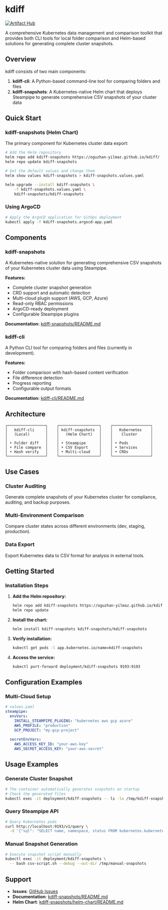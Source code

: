 # kdiff

[![Artifact Hub](https://img.shields.io/endpoint?url=https://artifacthub.io/badge/repository/kdiff-snapshots)](https://artifacthub.io/packages/search?repo=kdiff-snapshots)

A comprehensive Kubernetes data management and comparison toolkit that provides both CLI tools for local folder comparison and Helm-based solutions for generating complete cluster snapshots.

## Overview

kdiff consists of two main components:

1. **kdiff-cli**: A Python-based command-line tool for comparing folders and files
2. **kdiff-snapshots**: A Kubernetes-native Helm chart that deploys Steampipe to generate comprehensive CSV snapshots of your cluster data

## Quick Start

### kdiff-snapshots (Helm Chart)

The primary component for Kubernetes cluster data export:

```bash
# Add the Helm repository
helm repo add kdiff-snapshots https://oguzhan-yilmaz.github.io/kdiff/
helm repo update kdiff-snapshots

# Get the default values and change them 
helm show values kdiff-snapshots > kdiff-snapshots.values.yaml

helm upgrade --install kdiff-snapshots \
    -f kdiff-snapshots.values.yaml \
    kdiff-snapshots/kdiff-snapshots
```

### Using ArgoCD

```bash
# Apply the ArgoCD application for GitOps deployment
kubectl apply -f kdiff-snapshots.argocd-app.yaml
```

## Components

### kdiff-snapshots

A Kubernetes-native solution for generating comprehensive CSV snapshots of your Kubernetes cluster data using Steampipe.

**Features:**
- Complete cluster snapshot generation
- CRD support and automatic detection
- Multi-cloud plugin support (AWS, GCP, Azure)
- Read-only RBAC permissions
- ArgoCD-ready deployment
- Configurable Steampipe plugins

**Documentation:** [kdiff-snapshots/README.md](kdiff-snapshots/README.md)

### kdiff-cli

A Python CLI tool for comparing folders and files (currently in development).

**Features:**
- Folder comparison with hash-based content verification
- File difference detection
- Progress reporting
- Configurable output formats

**Documentation:** [kdiff-cli/README.md](kdiff-cli/README.md)

## Architecture

```
┌─────────────────┐    ┌──────────────────┐    ┌─────────────────┐
│   kdiff-cli     │    │ kdiff-snapshots  │    │   Kubernetes    │
│   (Local)       │    │   (Helm Chart)   │    │    Cluster      │
│                 │    │                  │    │                 │
│ • Folder diff   │    │ • Steampipe      │    │ • Pods          │
│ • File compare  │    │ • CSV Export     │    │ • Services      │
│ • Hash verify   │    │ • Multi-cloud    │    │ • CRDs          │
└─────────────────┘    └──────────────────┘    └─────────────────┘
```

## Use Cases

### Cluster Auditing
Generate complete snapshots of your Kubernetes cluster for compliance, auditing, and backup purposes.

### Multi-Environment Comparison
Compare cluster states across different environments (dev, staging, production).

### Data Export
Export Kubernetes data to CSV format for analysis in external tools.

## Getting Started

### Installation Steps

1. **Add the Helm repository:**
   ```bash
   helm repo add kdiff-snapshots https://oguzhan-yilmaz.github.io/kdiff/
   helm repo update
   ```

2. **Install the chart:**
   ```bash
   helm install kdiff-snapshots kdiff-snapshots/kdiff-snapshots
   ```

3. **Verify installation:**
   ```bash
   kubectl get pods -l app.kubernetes.io/name=kdiff-snapshots
   ```

4. **Access the service:**
   ```bash
   kubectl port-forward deployment/kdiff-snapshots 9193:9193
   ```


## Configuration Examples

### Multi-Cloud Setup

```yaml
# values.yaml
steampipe:
  envVars:
    INSTALL_STEAMPIPE_PLUGINS: "kubernetes aws gcp azure"
    AWS_PROFILE: "production"
    GCP_PROJECT: "my-gcp-project"
  
  secretEnvVars:
    AWS_ACCESS_KEY_ID: "your-aws-key"
    AWS_SECRET_ACCESS_KEY: "your-aws-secret"
```


## Usage Examples

### Generate Cluster Snapshot

```bash
# The container automatically generates snapshots on startup
# Check the generated files
kubectl exec -it deployment/kdiff-snapshots -- ls -la /tmp/kdiff-snapshots/
```

### Query Steampipe API

```bash
# Query Kubernetes pods
curl http://localhost:9193/v1/query \
  -d '{"sql": "SELECT name, namespace, status FROM kubernetes.kubernetes_pod LIMIT 5"}'
```

### Manual Snapshot Generation

```bash
# Execute snapshot script manually
kubectl exec -it deployment/kdiff-snapshots \
  -- bash csv-script.sh --debug --out-dir /tmp/manual-snapshots
```


## Support

- **Issues**: [GitHub Issues](https://github.com/oguzhan-yilmaz/kdiff/issues)
- **Documentation**: [kdiff-snapshots/README.md](kdiff-snapshots/README.md)
- **Helm Chart**: [kdiff-snapshots/helm-chart/README.md](kdiff-snapshots/helm-chart/README.md)
